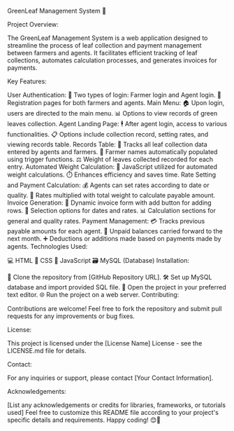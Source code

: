 
GreenLeaf Management System 🌿

Project Overview:

The GreenLeaf Management System is a web application designed to streamline the process of leaf collection and payment management between farmers and agents. It facilitates efficient tracking of leaf collections, automates calculation processes, and generates invoices for payments.

Key Features:

User Authentication:
🚜 Two types of login: Farmer login and Agent login.
📝 Registration pages for both farmers and agents.
Main Menu:
🏠 Upon login, users are directed to the main menu.
📊 Options to view records of green leaves collection.
Agent Landing Page:
🕴️ After agent login, access to various functionalities.
📋 Options include collection record, setting rates, and viewing records table.
Records Table:
📑 Tracks all leaf collection data entered by agents and farmers.
🌱 Farmer names automatically populated using trigger functions.
⚖️ Weight of leaves collected recorded for each entry.
Automated Weight Calculation:
🧮 JavaScript utilized for automated weight calculations.
⏱️ Enhances efficiency and saves time.
Rate Setting and Payment Calculation:
💰 Agents can set rates according to date or quality.
🔢 Rates multiplied with total weight to calculate payable amount.
Invoice Generation:
🧾 Dynamic invoice form with add button for adding rows.
📅 Selection options for dates and rates.
📊 Calculation sections for general and quality rates.
Payment Management:
💳 Tracks previous payable amounts for each agent.
🔖 Unpaid balances carried forward to the next month.
➕ Deductions or additions made based on payments made by agents.
Technologies Used:

💻 HTML
🎨 CSS
🧩 JavaScript
🗃️ MySQL (Database)
Installation:

🔄 Clone the repository from [GitHub Repository URL].
🛠️ Set up MySQL database and import provided SQL file.
📂 Open the project in your preferred text editor.
🌐 Run the project on a web server.
Contributing:

Contributions are welcome! Feel free to fork the repository and submit pull requests for any improvements or bug fixes.

License:

This project is licensed under the [License Name] License - see the LICENSE.md file for details.

Contact:

For any inquiries or support, please contact [Your Contact Information].

Acknowledgements:

[List any acknowledgements or credits for libraries, frameworks, or tutorials used]
Feel free to customize this README file according to your project's specific details and requirements. Happy coding! 😊🌿